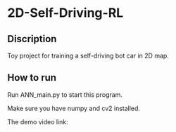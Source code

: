 # 2D-Self-Driving-RL
## Discription 

Toy project for training a self-driving bot car in 2D map.

## How to run

Run ANN_main.py to start this program. 

Make sure you have numpy and cv2 installed.

The demo video link: 